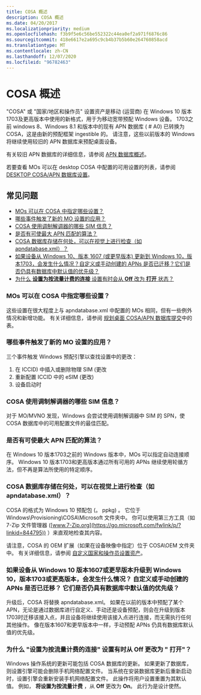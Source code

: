 ```yaml
---
title: COSA 概述
description: COSA 概述
ms.date: 04/20/2017
ms.localizationpriority: medium
ms.openlocfilehash: f3b9f5e6c56be552322c44ea0ef2a971f6876c86
ms.sourcegitcommit: 418e6617e2a695c9cb4b37b5b60e264760858acd
ms.translationtype: MT
ms.contentlocale: zh-CN
ms.lasthandoff: 12/07/2020
ms.locfileid: "96782463"
---
```

# <a name="cosa-overview"></a>COSA 概述

"COSA" 或 "国家/地区和操作员" 设置资产是移动 (运营商) 在 Windows 10 版本1703及更高版本中使用的新格式，用于为移动宽带预配 Windows 设备。 1703之前 windows 8、Windows 8.1 和版本中的现有 APN 数据库 ( # A0) 已转换为 COSA，这是由新的预配框架 ingestible 的。 请注意，这些以前版本的 Windows 将继续使用较旧的 APN 数据库来预配桌面设备。

有关较旧 APN 数据库的详细信息，请参阅 [APN 数据库概述](apn-database-overview.md)。

若要查看 MOs 可以在 desktop COSA 中配置的可用设置的列表，请参阅 [DESKTOP COSA/APN 数据库设置](desktop-cosa-apn-database-settings.md)。

## <a name="faq"></a>常见问题

- [MOs 可以在 COSA 中指定哪些设置？](#settings)
- [哪些事件触发了新的 MO 设置的应用？](#events)
- [COSA 使用调制解调器的哪些 SIM 信息？](#SIMinfo)
- [是否有可使最大 APN 匹配的算法？](#APNmatch)
- [COSA 数据库存储在何处，可以在视觉上进行检查（如 apndatabase.xml）？](#location)
- [如果设备从 Windows 10、版本 1607 (或更早版本) 更新到 Windows 10，版本1703，会发生什么情况？自定义或手动创建的 APNs 是否已迁移？它们是否仍具有数据库中默认值的优先级？](#update)
- [为什么 **设置为按流量计费的连接** 设置有时会从 **Off** 改为 **打开** 状态？](#metered)

### <a name="what-are-the-settings-that-mos-can-specify-in-cosa"></a><a href="" id="settings"></a> MOs 可以在 COSA 中指定哪些设置？

这些设置在很大程度上与 apndatabase.xml 中配置的 MOs 相同，但有一些例外情况和新增功能。 有关详细信息，请参阅 [规划桌面 COSA/APN 数据库提交](planning-your-desktop-cosa-apn-database-submission.md)中的表。

### <a name="what-events-trigger-the-application-of-new-mo-settings"></a><a href="" id="events"></a> 哪些事件触发了新的 MO 设置的应用？

三个事件触发 Windows 预配引擎以查找设置中的更改： 

1.  在 ICCID) 中插入或删除物理 SIM (更改
2.  重新配置 ICCID 中的 eSIM (更改) 
3.  设备启动时

### <a name="what-sim-information-from-modems-does-cosa-use"></a><a href="" id="SIMinfo"></a> COSA 使用调制解调器的哪些 SIM 信息？

对于 MO/MVNO 发现，Windows 会尝试使用调制解调器中 SIM 的 SPN，使 COSA 数据库中的可用配置文件的最佳匹配。

### <a name="is-there-an-algorithm-to-make-the-best-apn-match"></a><a href="" id="APNmatch"></a> 是否有可使最大 APN 匹配的算法？

在 Windows 10 版本1703之前的 Windows 版本中，MOs 可以指定自动连接顺序。 Windows 10 版本1703和更高版本通过所有可用的 APNs 继续使用轮循方法，但不再是算法所使用的特定顺序。

### <a name="where-is-the-cosa-database-stored-and-can-it-be-visually-inspected-like-apndatabasexml"></a><a href="" id="location"></a> COSA 数据库存储在何处，可以在视觉上进行检查（如 apndatabase.xml）？

COSA 的格式为 Windows 10 预配包 (。 ppkg) 。 它位于 Windows\Provisioning\COSA\Microsoft 文件夹中。 你可以使用第三方工具（如 7-Zip 文件管理器 ([www.7-Zip.org](https://go.microsoft.com/fwlink/p/?linkid=844795)) ）来直观地检查其内容。

请注意，COSA 的 OEM 扩展（如果在设备映像中指定）位于 COSA\OEM 文件夹中。 有关详细信息，请参阅 [自定义国家和操作员设置资产](/windows-hardware/customize/desktop/customize-cosa)。

### <a name="what-happens-when-a-device-updates-from-windows-10-version-1607-or-earlier-to-windows-10-version-1703-or-later-are-custom-or-manually-created-apns-migrated-do-they-still-have-priority-over-the-defaults-from-the-database"></a><a href="" id="update"></a> 如果设备从 Windows 10 版本1607或更早版本升级到 Windows 10，版本1703或更高版本，会发生什么情况？ 自定义或手动创建的 APNs 是否已迁移？ 它们是否仍具有数据库中默认值的优先级？

升级后，COSA 将替换 apndatabase.xml。 如果在以前的版本中预配了某个 APN，无论是通过数据库进行自定义、手动还是设备预配，则会在升级到版本1703时迁移该接入点，并且设备将继续使用该接入点进行连接，而无需执行任何其他操作。 像在版本1607和更早版本中一样，手动预配 APNs 仍具有数据库默认值的优先级。

### <a name="why-does-the-set-as-metered-connection-setting-sometimes-change-from-off-to-on"></a><a href="" id="metered"></a>为什么 "设置为按流量计费的连接" 设置有时从 **Off** 更改为 " **打开**"？

Windows 操作系统的更新可能包括 COSA 数据库的更新。 如果更新了数据库，则设置引擎可能会删除手机网络配置文件。 当系统在安装数据库更新后重新启动时，设置引擎会重新安装手机网络配置文件。 此操作将用户设置重置为其默认值。 例如， **将设置为按流量计费** ，从 **Off** 更改为 **On**。 此行为是设计使然。
